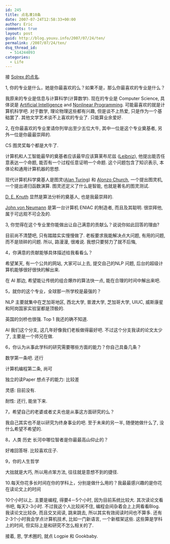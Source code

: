 ```yaml
---
id: 245
title: 点名凑10条
date: 2007-07-24T12:58:33+00:00
author: Eric
comments: true
layout: post
guid: http://blog.youxu.info/2007/07/24/ten/
permalink: /2007/07/24/ten/
dsq_thread_id:
  - 514244093
categories:
  - Life
---
```

接 [Solrex 的点名](http://blog.solrex.cn/articles/%25e5%25ad%25a6%25e6%259c%25af%25e7%2582%25b9%25e5%2590%258d-fromcai-baiyin.html).

1, 你的专业是什么，她是你最喜欢的么？如果不是，那么你最喜欢的专业是什么？

我原来的专业是信息与计算科学(计算数学). 现在的专业是 Computer Science, 具体说是 [Artificial Intelligence](http://en.wikipedia.org/wiki/Artificial_intelligence) and [Nonlinear Programming](http://en.wikipedia.org/wiki/Nonlinear_programming). 可能最喜欢的就是计算机科学吧. 对于数学, 理论物理这些都有兴趣, 但是谈不上热爱, 只是作为一个基础罢了. 其他文学艺术谈不上喜欢的专业了. 只能算业余爱好.

2, 在你最喜欢的专业里请你列举出至少五位大牛, 其中一位是这个专业奠基者, 另外一位是你最最崇拜的.

CS 图灵奖每个都是大牛了.

计算机和人工智能最早的奠基者应该最早应该算莱布尼兹 ([Leibniz](http://en.wikipedia.org/wiki/Gottfried_Leibniz)), 他提出能否任意表达一个命题, 能否有一个过程任意证明一个命题. 这个问题包含了知识表示, 本体论和通用计算机器的思想.
  
现代计算机科学奠基人是图灵([Alan Turing](http://en.wikipedia.org/wiki/Alan_Turing)) 和 [Alonzo Church](http://en.wikipedia.org/wiki/Alonzo_Church), 一个提出图灵机, 一个提出递归函数演算. 图灵还定义了什么是智能, 也就是著名的图灵测试.
  
[D. E. Knuth](http://en.wikipedia.org/wiki/Donald_Knuth) 显然是算法分析的奠基人, 也是我最崇拜的.
  
[<span>John von Neumann</span>](http://en.wikipedia.org/wiki/John_von_Neumann) 是第一台计算机 ENIAC 的制造者, 而且及其聪明. 很崇拜他, 属于可远观不可企及的.

3, 你觉得在这个专业里你能做出让自己满意的贡献么？说说你如此回答的理由?

目前尚不清楚吧, 只有踏踏实实慢慢做了. 老板要求我能解决点大问题, 有用的问题, 而不是琐碎的问题. 所以, 路漫漫, 很难说. 我想只要努力了就不后悔,

4，你满意的贡献能够具体描述给我看看么？

希望某天, 有一个公共的网站, 大家可以上去, 提交自己的NLP 问题, 后台的超级计算机能够很好很快的解出来.
  
在 AI 那边, 希望能让传统的组合爆炸的算法快一点, 能在合理的时间中解出来吧.

5，就你的这个专业，全球那一所学校是最强的？

NLP 主要就集中在芝加哥地区, 西北大学, 普渡大学, 芝加哥大学, UIUC, 威斯康星和阿岗国家实验室都是顶极的.
  
英国的剑桥也很强. Top 1 我还的确不知道.
  
AI 我们这个分支, 这几年好像我们老板做得最好吧. 不过这个分支我读的论文太少了, 主要是一个师兄在做.

6，你认为从事此学科的研究需要哪些方面的能力？你自己具备几条？

数学第一条吧. 还行
  
计算机编程第二条, 尚可
  
独立的读Paper 想点子的能力: 比较差
  
灵感: 目前没有.
  
耐性: 还行, 能坐下来.

7，希望自己的老婆或者丈夫也是从事这方面研究的么？
  
我自己其实也不是以研究为终身事业的吧. 至于未来的另一半, 随便她做什么了, 没什么希望不希望的.

8，人类 历史 长河中哪位智者是你最最高山仰止的？
  
好难回答呀. 比较喜欢庄子.

9，你的人生哲学
  
大拙就是大巧, 所以用点笨方法, 往往就是意想不到的捷径.

10.每天你花多长时间在你的学科上，分别是做什么用的？我最最感兴趣的是你花在读论文上的时间
  
10个小时以上. 主要是编程, 得要4－5个小时, 因为目前系统比较大. 其次读论文看书吧, 每天2-3小时. 不过我这个人比较闲不住, 编程会间杂着会上上网看看Blog. 我读论文比较杂, 而且交叉阅读, 跳来跳去, 所以其实有效阅读时间也不算多. 还有2-3个小时我会学点计算机技术, 比如一门新语言, 一个新框架这些. 这些算是学科上的时间, 但实际上是和研究不怎么相关的了.

接着, 恩, 学术圈的, 就点 Logpie 和 Gookbaby.